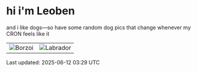 # hi i'm Leoben

and i like dogs—so have some random dog pics that change whenever my CRON feels like it

|  |  |
|--------|----------|
| ![Borzoi](https://random-dog-vercel.vercel.app/api/random-borzoi?v=1749698975) | ![Labrador](https://random-dog-vercel.vercel.app/api/random-labrador?v=1749698975) |

Last updated: 2025-06-12 03:29 UTC
